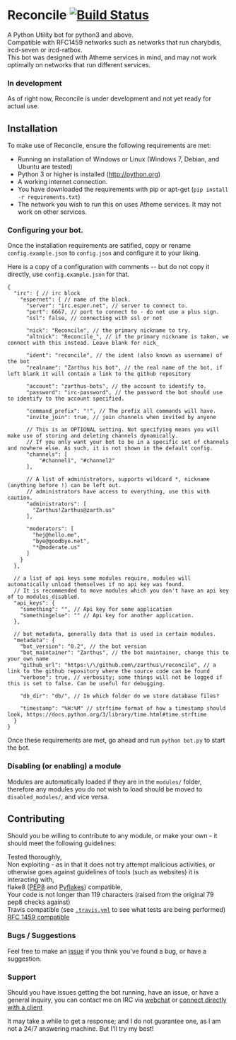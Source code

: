 Reconcile [![Build Status](https://travis-ci.org/Zarthus/Reconcile.svg)](https://travis-ci.org/Zarthus/Reconcile)
=========

A Python Utility bot for python3 and above.  
Compatible with RFC1459 networks such as networks that run charybdis, ircd-seven or ircd-ratbox.  
This bot was designed with Atheme services in mind, and may not work optimally on networks that run different services.

### In development

As of right now, Reconcile is under development and not yet ready for actual use.

## Installation

To make use of Reconcile, ensure the following requirements are met:  

* Running an installation of Windows or Linux (Windows 7, Debian, and Ubuntu are tested)  
* Python 3 or higher is installed (http://python.org)  
* A working internet connection.  
* You have downloaded the requirements with pip or apt-get (`pip install -r requirements.txt`) 
* The network you wish to run this on uses Atheme services. It may not work on other services. 

### Configuring your bot.

Once the installation requirements are satified, copy or rename `config.example.json` to `config.json` and configure it to your liking.  

Here is a copy of a configuration with comments -- but do not copy it directly, use `config.example.json` for that.   

```
{
  "irc": { // irc block
    "espernet": { // name of the block.
      "server": "irc.esper.net", // server to connect to.
      "port": 6667, // port to connect to - do not use a plus sign.
      "ssl": false, // connecting with ssl or not 

      "nick": "Reconcile", // the primary nickname to try. 
      "altnick": "Reconcile_", // if the primary nickname is taken, we connect with this instead. Leave blank for nick_

      "ident": "reconcile", // the ident (also known as username) of the bot 
      "realname": "Zarthus his bot", // the real name of the bot, if left blank it will contain a link to the github repository

      "account": "zarthus-bots", // the account to identify to.
      "password": "irc-password", // the password the bot should use to identify to the account specified.

      "command_prefix": "!", // The prefix all commands will have.
      "invite_join": true, // join channels when invited by anyone
      
      // This is an OPTIONAL setting. Not specifying means you will make use of storing and deleting channels dynamically.
      // If you only want your bot to be in a specific set of channels and nowhere else. As such, it is not shown in the default config.
      "channels": [
          "#channel1", "#channel2"
      ],

      // A list of administrators, supports wildcard *, nickname (anything before !) can be left out.
      // administrators have access to everything, use this with caution.
      "administrators": [
        "Zarthus!Zarthus@zarth.us"
      ],
      
      "moderators": [
        "hej@hello.me",
        "bye@goodbye.net",
        "*@moderate.us"
      ]
    }
  },

  // a list of api keys some modules require, modules will automatically unload themselves if no api key was found.
  // It is recommended to move modules which you don't have an api key of to modules_disabled.
  "api_keys": {
    "something": "", // Api key for some application
    "somethingelse": "" // Api key for another application.
  },
  
  // bot metadata, generally data that is used in certain modules.
  "metadata": {
    "bot_version": "0.2", // the bot version
    "bot_maintainer": "Zarthus", // the bot maintainer, change this to your own name
    "github_url": "https:\/\/github.com\/zarthus\/reconcile", // a link to the github repository where the source code can be found
    "verbose": true, // verbosity; some things will not be logged if this is set to false. Can be useful for debugging.
    
    "db_dir": "db/", // In which folder do we store database files?
    
    "timestamp": "%H:%M" // strftime format of how a timestamp should look, https://docs.python.org/3/library/time.html#time.strftime
  }
}

```

Once these requirements are met, go ahead and run `python bot.py` to start the bot.

### Disabling (or enabling) a module

Modules are automatically loaded if they are in the `modules/` folder, therefore any modules you do not wish to load should be moved to `disabled_modules/`, and vice versa.  

## Contributing  

Should you be willing to contribute to any module, or make your own - it should meet the following guidelines:  

Tested thoroughly,  
Non exploiting - as in that it does not try attempt malicious activities, or otherwise goes against guidelines of tools (such as websites) it is interacting with,  
flake8 ([PEP8](http://legacy.python.org/dev/peps/pep-0008/) and [Pyflakes](https://pypi.python.org/pypi/pyflakes)) compatible,  
Your code is not longer than 119 characters (raised from the original 79 pep8 checks against)  
Travis compatible (see [`.travis.yml`](.travis.yml) to see what tests are being performed)  
[RFC 1459 compatible](http://tools.ietf.org/html/rfc1459.html)

### Bugs / Suggestions
Feel free to make an [issue](https://github.com/zarthus/reconcile/issues/new) if you think you've found a bug, or have a suggestion.

### Support

Should you have issues getting the bot running, have an issue, or have a general inquiry, you can contact me on IRC via [webchat](https://webchat.esper.net/?channels=zarthus) or [connect directly with a client](irc://irc.esper.net/zarthus)  

It may take a while to get a response; and I do not guarantee one, as I am not a 24/7 answering machine. But I'll try my best!
